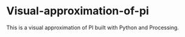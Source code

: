 # Visual-approximation-of-pi
This is a visual approximation of PI built with Python and Processing.
